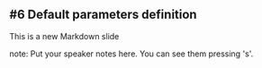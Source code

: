 ##  #6 Default parameters definition

This is a new Markdown slide

note:
    Put your speaker notes here.
    You can see them pressing 's'.
